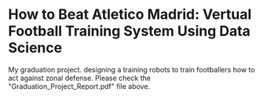 # How to Beat Atletico Madrid: Vertual Football Training System Using Data Science
My graduation project. designing a training robots to train footballers how to act against zonal defense. Please check the "Graduation_Project_Report.pdf" file above.
